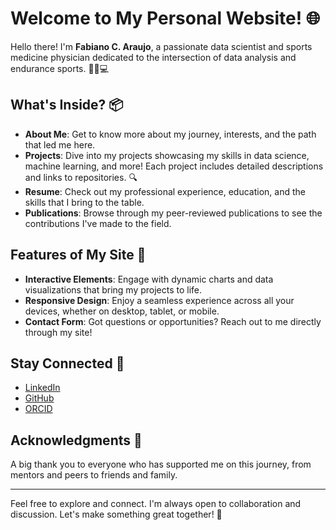 # Welcome to My Personal Website! 🌐

Hello there! I'm **Fabiano C. Araujo**, a passionate data scientist and sports medicine physician dedicated to the intersection of data analysis and endurance sports. 🚴‍♂️💻

## What's Inside? 📦

- **About Me**: Get to know more about my journey, interests, and the path that led me here.
- **Projects**: Dive into my projects showcasing my skills in data science, machine learning, and more! Each project includes detailed descriptions and links to repositories. 🔍
- **Resume**: Check out my professional experience, education, and the skills that I bring to the table.
- **Publications**: Browse through my peer-reviewed publications to see the contributions I've made to the field.

## Features of My Site 🌟

- **Interactive Elements**: Engage with dynamic charts and data visualizations that bring my projects to life.
- **Responsive Design**: Enjoy a seamless experience across all your devices, whether on desktop, tablet, or mobile.
- **Contact Form**: Got questions or opportunities? Reach out to me directly through my site!

## Stay Connected 🤝

- [LinkedIn](https://linkedin.com/in/fcamineiro/)
- [GitHub](https://github.com/fcamineiro)
- [ORCID](https://orcid.org/0000-0002-8384-0480)

## Acknowledgments 🙏

A big thank you to everyone who has supported me on this journey, from mentors and peers to friends and family.

---

Feel free to explore and connect. I'm always open to collaboration and discussion. Let's make something great together! 🚀


